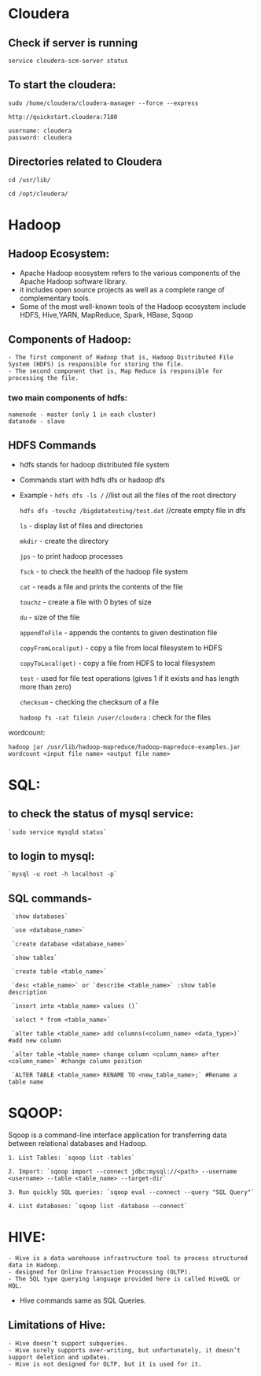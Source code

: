 # Cloudera
## Check if server is running
`service cloudera-scm-server status`

## To start the cloudera:
`sudo /home/cloudera/cloudera-manager --force --express`
	
	http://quickstart.cloudera:7180
	
	username: cloudera
	password: cloudera
	
## Directories related to Cloudera
`cd /usr/lib/`

`cd /opt/cloudera/`

# Hadoop
## Hadoop Ecosystem:
- Apache Hadoop ecosystem refers to the various components of the Apache Hadoop software library.
- it includes open source projects as well as a complete range of complementary tools.
- Some of the most well-known tools of the Hadoop ecosystem include HDFS, Hive,YARN, MapReduce, Spark, HBase, Sqoop

## Components of Hadoop:
	- The first component of Hadoop that is, Hadoop Distributed File System (HDFS) is responsible for storing the file. 
	- The second component that is, Map Reduce is responsible for processing the file.
	
### two main components of hdfs:
	namenode - master (only 1 in each cluster)
	datanode - slave

## HDFS Commands
- hdfs stands for hadoop distributed file system
- Commands start with hdfs dfs or hadoop dfs
- Example - `hdfs dfs -ls /` //list out all the files of the root directory

	`hdfs dfs -touchz /bigdatatesting/test.dat`   //create empty file in dfs

	`ls` - display list of files and directories
	
	`mkdir` - create the directory
	
	`jps` - to print hadoop processes
	
	`fsck` - to check the health of the hadoop file system
	
	`cat` - reads a file and prints the contents of the file
	
	`touchz` - create a file with 0 bytes of size
	
	`du` - size of the file
	
	`appendToFile` - appends the contents to given destination file
	
	`copyFromLocal(put)` - copy a file from local filesystem to HDFS
	
	`copyToLocal(get)` - copy a file from HDFS to local filesystem
	
	`test` - used for file test operations (gives 1 if it exists and has length more than zero)
	
	`checksum` - checking the checksum of a file
	
	`hadoop fs -cat filein /user/cloudera` : check for the files
	

 wordcount: 
 
 `hadoop jar /usr/lib/hadoop-mapreduce/hadoop-mapreduce-examples.jar wordcount <input file name> <output file name>`

	
# SQL:
## to check the status of mysql service:
	`sudo service mysqld status`
## to login to mysql:
	`mysql -u root -h localhost -p`
## SQL commands- 
	 `show databases`
	
	 `use <database_name>`
	
	 `create database <database_name>`
	
	 `show tables`
	 
	 `create table <table_name>`
	 
	 `desc <table_name>` or `describe <table_name>` :show table description
	 
	 `insert into <table_name> values ()`
	 
	 `select * from <table_name>`
	 
	 `alter table <table_name> add columns(<column_name> <data_type>)` #add new column
	 
	 `alter table <table_name> change column <column_name> after <column_name>` #change column position
	 
	 `ALTER TABLE <table_name> RENAME TO <new_table_name>;` #Rename a table name
	 
	
	
# SQOOP:
Sqoop is a command-line interface application for transferring data between relational databases and Hadoop.

	1. List Tables: `sqoop list -tables`
	
	2. Import: `sqoop import --connect jdbc:mysql://<path> --username <username> --table <table_name> --target-dir`
	
	3. Run quickly SQL queries: `sqoop eval --connect --query "SQL Query"`
	
	4. List databases: `sqoop list -database --connect`
	
	
# HIVE:
	- Hive is a data warehouse infrastructure tool to process structured data in Hadoop.
	- designed for Online Transaction Processing (OLTP). 
	- The SQL type querying language provided here is called HiveQL or HQL.
	
- Hive commands same as SQL Queries.
	
 ## Limitations of Hive:
    - Hive doesn’t support subqueries.
    - Hive surely supports over-writing, but unfortunately, it doesn’t support deletion and updates.
    - Hive is not designed for OLTP, but it is used for it.

	
